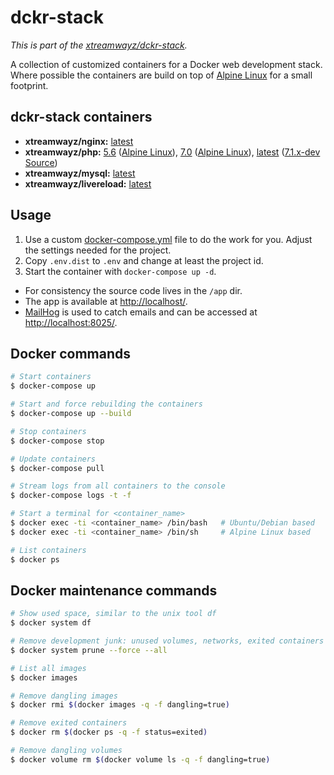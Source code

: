 # dckr-stack

*This is part of the [xtreamwayz/dckr-stack](https://github.com/xtreamwayz/dckr-stack).*

A collection of customized containers for a Docker web development stack. Where possible the containers are build on top of [Alpine Linux](http://alpinelinux.org/) for a small footprint.

## dckr-stack containers

- **xtreamwayz/nginx:** [latest](https://github.com/xtreamwayz/dckr-stack/blob/master/nginx/Dockerfile)
- **xtreamwayz/php:** [5.6](https://github.com/xtreamwayz/dckr-stack/blob/master/php/5.6/Dockerfile) ([Alpine Linux](https://pkgs.alpinelinux.org/packages?name=php5*&branch=edge&arch=x86_64)), [7.0](https://github.com/xtreamwayz/dckr-stack/blob/master/php/7.0/Dockerfile) ([Alpine Linux](https://pkgs.alpinelinux.org/packages?name=php7*&branch=edge&arch=x86_64)), [latest](https://github.com/xtreamwayz/dckr-stack/blob/master/php/7.1/Dockerfile) ([7.1.x-dev Source](https://github.com/php/php-src))
- **xtreamwayz/mysql:** [latest](https://github.com/xtreamwayz/dckr-stack/blob/master/mysql/Dockerfile)
- **xtreamwayz/livereload:** [latest](https://github.com/xtreamwayz/dckr-stack/blob/master/livereload/Dockerfile)

## Usage

1. Use a custom [docker-compose.yml](docker-compose.yml) file to do the work for you. Adjust the settings needed for the project.
2. Copy `.env.dist` to `.env` and change at least the project id.
3. Start the container with `docker-compose up -d`.

- For consistency the source code lives in the `/app` dir.
- The app is available at [http://localhost/](http://localhost/).
- [MailHog](https://github.com/mailhog/MailHog) is used to catch emails and can be accessed at [http://localhost:8025/](http://localhost:8025/).

## Docker commands

```bash
# Start containers
$ docker-compose up

# Start and force rebuilding the containers
$ docker-compose up --build

# Stop containers
$ docker-compose stop

# Update containers
$ docker-compose pull

# Stream logs from all containers to the console
$ docker-compose logs -t -f

# Start a terminal for <container_name>
$ docker exec -ti <container_name> /bin/bash   # Ubuntu/Debian based
$ docker exec -ti <container_name> /bin/sh     # Alpine Linux based

# List containers
$ docker ps
```

## Docker maintenance commands

```bash
# Show used space, similar to the unix tool df
$ docker system df

# Remove development junk: unused volumes, networks, exited containers and unused images
$ docker system prune --force --all

# List all images
$ docker images

# Remove dangling images
$ docker rmi $(docker images -q -f dangling=true)

# Remove exited containers
$ docker rm $(docker ps -q -f status=exited)

# Remove dangling volumes
$ docker volume rm $(docker volume ls -q -f dangling=true)
```
